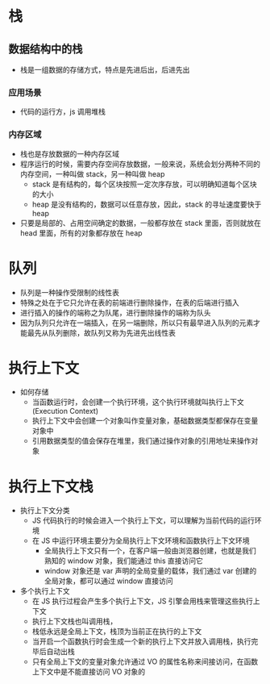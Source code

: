 # 栈

## 数据结构中的栈

- 栈是一组数据的存储方式，特点是先进后出，后进先出

### 应用场景

- 代码的运行方，js 调用堆栈

### 内存区域

- 栈也是存放数据的一种内存区域
- 程序运行的时候，需要内存空间存放数据，一般来说，系统会划分两种不同的内存空间，一种叫做 stack，另一种叫做 heap
  - stack 是有结构的，每个区块按照一定次序存放，可以明确知道每个区块的大小
  - heap 是没有结构的，数据可以任意存放，因此，stack 的寻址速度要快于 heap
- 只要是局部的、占用空间确定的数据，一般都存放在 stack 里面，否则就放在 head 里面，所有的对象都存放在 heap

# 队列

- 队列是一种操作受限制的线性表
- 特殊之处在于它只允许在表的前端进行删除操作，在表的后端进行插入
- 进行插入的操作的端称之为队尾，进行删除操作的端称为队头
- 因为队列只允许在一端插入，在另一端删除，所以只有最早进入队列的元素才能最先从队列删除，故队列又称为先进先出线性表

# 执行上下文

- 如何存储
  - 当函数运行时，会创建一个执行环境，这个执行环境就叫执行上下文(Execution Context)
  - 执行上下文中会创建一个对象叫作变量对象，基础数据类型都保存在变量对象中
  - 引用数据类型的值会保存在堆里，我们通过操作对象的引用地址来操作对象

# 执行上下文栈

- 执行上下文分类
  - JS 代码执行的时候会进入一个执行上下文，可以理解为当前代码的运行环境
  - 在 JS 中运行环境主要分为全局执行上下文环境和函数执行上下文环境
    - 全局执行上下文只有一个，在客户端一般由浏览器创建，也就是我们熟知的 window 对象，我们能通过 this 直接访问它
    - window 对象还是 var 声明的全局变量的载体，我们通过 var 创建的全局对象，都可以通过 window 直接访问
- 多个执行上下文
  - 在 JS 执行过程会产生多个执行上下文，JS 引擎会用栈来管理这些执行上下文
  - 执行上下文栈也叫调用栈，
  - 栈低永远是全局上下文，栈顶为当前正在执行的上下文
  - 当开启一个函数执行时会生成一个新的执行上下文并放入调用栈，执行完毕后自动出栈
  - 只有全局上下文的变量对象允许通过 VO 的属性名称来间接访问，在函数上下文中是不能直接访问 VO 对象的
